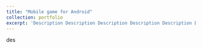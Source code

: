 ```yaml
---
title: "Mobile game for Android"
collection: portfolio
excerpt: 'Description Description Description Description Description Description Description Description <br/> <img src="http://SendurLanter.github.io/files/got.gif" width="150" height="375" align=center> <br/><br/><br/><br/><br/>'
---
```


des